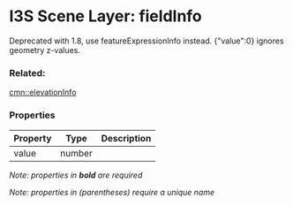 # I3S Scene Layer: fieldInfo

Deprecated with 1.8, use featureExpressionInfo instead. {"value":0} ignores geometry z-values.

### Related:

[cmn::elevationInfo](elevationInfo.cmn.md)
### Properties

| Property | Type | Description |
| --- | --- | --- |
| value | number |  |

*Note: properties in **bold** are required*

*Note: properties in (parentheses) require a unique name*


